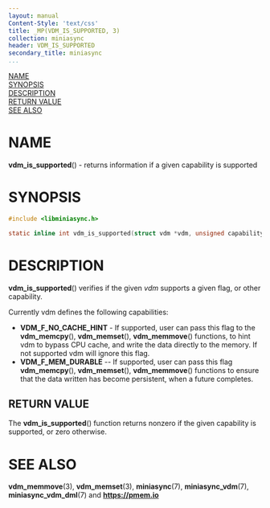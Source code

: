 ```yaml
---
layout: manual
Content-Style: 'text/css'
title: _MP(VDM_IS_SUPPORTED, 3)
collection: miniasync
header: VDM_IS_SUPPORTED
secondary_title: miniasync
...
```


[comment]: <> (SPDX-License-Identifier: BSD-3-Clause)
[comment]: <> (Copyright 2022, Intel Corporation)

[comment]: <> (vdm_is_supported.3 -- man page for miniasync vdm_is_supported operation)

[NAME](#name)<br />
[SYNOPSIS](#synopsis)<br />
[DESCRIPTION](#description)<br />
[RETURN VALUE](#return-value)<br />
[SEE ALSO](#see-also)<br />

# NAME #

**vdm_is_supported**() - returns information if a given capability is supported

# SYNOPSIS #

```c
#include <libminiasync.h>

static inline int vdm_is_supported(struct vdm *vdm, unsigned capability);

```

# DESCRIPTION #
**vdm_is_supported**() verifies if the given *vdm* supports a given flag, or other capability.

Currently vdm defines the following capabilities:
- **VDM_F_NO_CACHE_HINT** - If supported, user can pass this flag to the **vdm_memcpy**(), **vdm_memset**(), **vdm_memmove**()
functions, to hint vdm to bypass CPU cache, and write the data directly to the memory. If not supported vdm will ignore this flag.
- **VDM_F_MEM_DURABLE** -- If supported, user can pass this flag **vdm_memcpy**(), **vdm_memset**(), **vdm_memmove**() functions
to ensure that the data written has become persistent, when a future completes.

## RETURN VALUE ##

The **vdm_is_supported**() function returns nonzero if the given capability is supported, or zero otherwise.

# SEE ALSO #

**vdm_memmove**(3), **vdm_memset**(3), **miniasync**(7), **miniasync_vdm**(7),
**miniasync_vdm_dml**(7) and **<https://pmem.io>**
